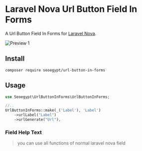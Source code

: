 # Laravel Nova Url Button Field In Forms

A Url Button Field In Forms for [Laravel Nova](https://nova.laravel.com/).

![Preview 1](https:://raw.githubusercontent.com/SeoDevs/url-button-in-forms/main/docs/preview.png)

## Install

```
composer require seoegypt/url-button-in-forms
```

## Usage

```php
use Seoegypt\UrlButtonInForms\UrlButtonInForms;

//..
UrlButtonInForms::make(_('Label'), 'Label')
    ->urlLabel("Label")
    ->urlGenerate("Url"),
```

### Field Help Text

> you can use all functions of normal laravel nova field

